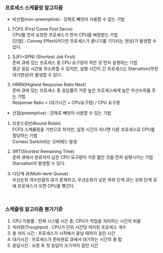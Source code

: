 



### 프로세스 스케쥴링 알고리즘

- 비선점(non-preemptive) : 강제로 빼앗아 사용할 수 없는 기법  
  
1) FCFS (First Come First Serve)  
CPU를 먼저 요청한 프로세스가 먼저 CPU를 배정받는 기법   
[단점] : Convey Effect(커다란 프로세스가 끝나기를 기다리는 현상)가 발생할 수 있다.  
  
2) SJF(=SPN) (Shortest Job First)  
준비 큐에 있는 프로세스 중 CPU 요구량이 적은 것 먼저 실행하는 기법   
평균 응답 시간을 최소화할 수 있지만, 실행 시간이 긴 프로세스는 Starvation(무한대기현상)이 발생할 수 있다.  
  
3) HRRN(Highest Response Ratio Next)  
준비 큐에 있는 프로세스 중 응답률이 가장 높은 프로세스에게 높은 우선수위를 주는 기법  
Response Ratio = (대기시간 + CPU요구량) / CPU 요구량  
  
  
- 선점(preemptive) : 강제로 빼앗아 사용할 수 있는 기법  
  
1) 라운드로빈(Round Robin)  
FCFS 스케쥴링을 기반으로 하지만, 일정 시간이 지나면 다른 프로세스로 CPU를 할당하는 기법  
Context Switch라는 오버헤드 발생  
  
2) SRT(Shortest Remaining Time)  
준비 큐에서 완료까지 남은 CPU 요구량이 가장 짧은 것을 먼저 실행시키는 기법  
Starvation이 발생할 수 있다.  
  
3) 다단계 큐(Multi-level Queue)  
우선순위 개수만큼의 큐가 존재하고, 우선순위가 낮은 하위 단계 큐는 상위 단계 큐에 프로세스가 오면 CPU를 뺏긴다.  
  
<br>

### 스케쥴링 알고리즘 평가기준

1) CPU 이용률 : 전체 시스템 시간 중, CPU가 작업을 처리하는 시간의 비율  
2) 처리량(Troughput) : CPU가 단위 시간당 처리된 프로세스 개수  
3) 총 처리 시간 : 프로세스가 시작해서 끝날 때까지 걸린 시간  
4) 대기시간 : 프로세스가 준비완료 큐에서 대기하는 시간의 총 합  
5) 응답시간 : 요청 후 첫 응답이 오기까지 걸린 시간  
